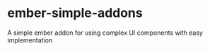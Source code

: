 # ember-simple-addons
A simple ember addon for using complex UI components with easy implementation
